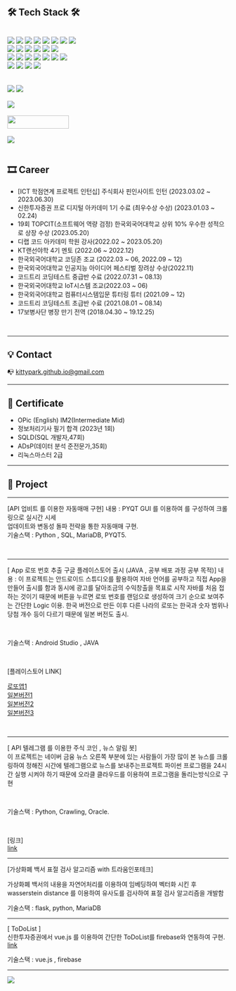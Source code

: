 ## 🛠 Tech Stack 🛠
<br>
<div> 
    <img src="https://img.shields.io/badge/github-AAAAAA?style=for-the-badge&logo=github&logoColor=white">
  <img src="https://img.shields.io/badge/git-F05032?style=for-the-badge&logo=git&logoColor=white">
    <img src="https://img.shields.io/badge/python-3776AB?style=for-the-badge&logo=python&logoColor=white">
  <img src="https://img.shields.io/badge/java-007396?style=for-the-badge&logo=java&logoColor=white"> 
  <img src="https://img.shields.io/badge/c-%2300599C.svg?style=for-the-badge&logo=c&logoColor=white">
    <img src="https://img.shields.io/badge/c++-00599C?style=for-the-badge&logo=c%2B%2B&logoColor=white">
    <img src="https://img.shields.io/badge/c%23-%23239120.svg?style=for-the-badge&logo=c-sharp&logoColor=white&color=blueviolet">
    <img src="https://img.shields.io/badge/.NET-512BD4?style=for-the-badge&logo=dotnet&logoColor=white">
  <br>
    <img src="https://img.shields.io/badge/html5-E34F26?style=for-the-badge&logo=html5&logoColor=white"> 
  <img src="https://img.shields.io/badge/css-1572B6?style=for-the-badge&logo=css3&logoColor=white"> 
  <img src="https://img.shields.io/badge/javascript-F7DF1E?style=for-the-badge&logo=javascript&logoColor=black"> 
  <img src="https://img.shields.io/badge/angular.js-DD0031?style=for-the-badge&logo=angularjs&logoColor=white">
  <img src="https://img.shields.io/badge/vue.js-4FC08D?style=for-the-badge&logo=vue.js&logoColor=white"> 
  <img src="https://img.shields.io/badge/node.js-339933?style=for-the-badge&logo=Node.js&logoColor=white">
  <br>
  <img src="https://img.shields.io/badge/spring-6DB33F?style=for-the-badge&logo=spring&logoColor=white"> 
  <img src="https://img.shields.io/badge/django-092E20?style=for-the-badge&logo=django&logoColor=white">
  <img src="https://img.shields.io/badge/flask-012345?style=for-the-badge&logo=flask&logoColor=white">
  <img src="https://img.shields.io/badge/mariaDB-003545?style=for-the-badge&logo=mariaDB&logoColor=white"> 
  <img src="https://img.shields.io/badge/mongoDB-47A248?style=for-the-badge&logo=MongoDB&logoColor=white">
  <img src="https://img.shields.io/badge/firebase-FFCA28?style=for-the-badge&logo=firebase&logoColor=white">
<img src = "https://img.shields.io/badge/-ElasticSearch-005571?style=for-the-badge&logo=elasticsearch">
    <br>
    <img src="https://img.shields.io/badge/Docker-2CA5E0?style=for-the-badge&logo=docker&logoColor=white">
    <img src="https://img.shields.io/badge/Amazon_AWS-FF9900?style=for-the-badge&logo=amazonaws&logoColor=white">
    <img src="https://img.shields.io/badge/GitHub_Actions-2088FF?style=for-the-badge&logo=github-actions&logoColor=white">
    <img src="https://img.shields.io/badge/Apache-D22128?style=for-the-badge&logo=Apache&logoColor=white">
    </div>
    
<br>
<br>
<div>
<img src = "https://mazassumnida.wtf/api/v2/generate_badge?boj=tjdwns9574"/>
<img src = "https://mazandi.herokuapp.com/api?handle=tjdwns9574&theme=cold"/>
</div>

<br>
<div>
<img src = "https://github-readme-stats.vercel.app/api/top-langs/?username=KittyPark&langs_count=10&hide=html,scss,css,shell,markdown,Ruby&layout=compact&theme=dracula"/>   
    <br>
    <br>
<a href="https://github.com/KittyPark"><img style ="width:140px; height:30px"src="https://hits.seeyoufarm.com/api/count/incr/badge.svg?url=https%3A%2F%2Fgithub.com%2FKittyPark&count_bg=%23EA57F1&title_bg=%23BF1E1E&icon=adblock.svg&icon_color=%23F2DFDF&title=hits&edge_flat=false"/></a>
<br>
    <br>
    <a href="https://www.buymeacoffee.com/kittyparkgW"><img src="https://img.buymeacoffee.com/button-api/?text=Buy me a coffee&emoji=&slug=kittyparkgW&button_colour=FFDD00&font_colour=000000&font_family=Cookie&outline_colour=000000&coffee_colour=ffffff" /></a>
<br>
</div>


<br>

## 🎞 Career
- [ICT 학점연계 프로젝트 인턴십] 주식회사 핀인사이트 인턴 (2023.03.02 ~ 2023.06.30)
- 신한투자증권 프로 디지털 아카데미 1기 수료 (최우수상 수상) (2023.01.03 ~ 02.24)
- 19회 TOPCIT(소프트웨어 역량 검정) 한국외국어대학교 상위 10% 우수한 성적으로 상장 수상 (2023.05.20)
- 디랩 코드 아카데미 학원 강사(2022.02 ~ 2023.05.20)
- KT랜선야학 4기 멘토 (2022.06 ~ 2022.12)
- 한국외국어대학교 코딩존 조교 (2022.03 ~ 06, 2022.09 ~ 12)
- 한국외국어대학교 인공지능 아이디어 페스티벌 장려상 수상(2022.11)
- 코드트리 코딩테스트 중급반 수료 (2022.07.31 ~ 08.13)
- 한국외국어대학교 IoT시스템 조교(2022.03 ~ 06)
- 한국외국어대학교 컴퓨터시스템입문 튜터링 튜터 (2021.09 ~ 12)
- 코드트리 코딩테스트 초급반 수료 (2021.08.01 ~ 08.14)
- 17보병사단 병장 만기 전역 (2018.04.30 ~ 19.12.25)

<br>

---

## 💡 Contact
📭  kittypark.github.io@gmail.com 

---

## 📑 Certificate
- OPic (English) IM2(Intermediate Mid)
- 정보처리기사 필기 합격 (2023년 1회)
- SQLD(SQL 개발자,47회)
- ADsP(데이터 분석 준전문가,35회)
- 리눅스마스터 2급


---


## 🎁   Project

---

[API 업비트 를 이용한 자동매매 구현]
내용 : PYQT GUI 를 이용하여 를 구성하여 크롤링으로 실시간 시세  
업데이트와 변동성 돌파 전략을 통한 자동매매 구현. <br>
기술스택 : Python , SQL, MariaDB, PYQT5. 

<br>

---

[ App 로또 번호 추출 구글 플레이스토어 출시 (JAVA , 공부 배포 과정 공부 목적)]
내용 : 이 프로젝트는 안드로이드 스튜디오를 활용하여 자바 언어를 공부하고 직접 App을 만들어 출시를 함과 동시에 광고를 달아조금의 수익창출을 목표로 시작 자바를 처음 접하는 것이기 때문에 버튼을 누르면 로또 번호를 랜덤으로 생성하여 크기 순으로 보여주는 간단한 Logic 이용. 한국 버전으로 만든 이후 다른 나라의 로또는 한국과 숫자 범위나 당첨 개수 등이 다르기 때문에 일본 버전도 출시.

<br>

기술스택 : Android Studio , JAVA

<br>

[플레이스토어 LINK] 
<br>

[로또앱1](https://play.google.com/store/apps/details?id=com.clover.lottery&pli=1)  
[일본버전1](https://play.google.com/store/apps/details?id=com.clover.lotteryjapan2) <br>
[일본버전2](https://play.google.com/store/apps/details?id=com.clover.lotteryjapan3)  <br>
[일본버전3](https://play.google.com/store/apps/details?id=com.clover.lotteryjapan)  <br>

<br>

---

[ API 텔레그램 를 이용한 주식 코인 , 뉴스 알림 봇] 
<br> 
이 프로젝트는 네이버 금융 뉴스 오른쪽 부분에 있는 사람들이 가장 많이 본 뉴스를 크롤링하여 정해진 시간에 텔레그램으로 뉴스를 보내주는프로젝트 파이썬 프로그램을 24시간 실행 시켜야 하기 때문에 오라클 클라우드를 이용하여 프로그램을 돌리는방식으로 구현

<br>

기술스택 : Python, Crawling, Oracle.

<br> 

[링크] 
<br>
[link](https://github.com/KittyPark/News_Bot)

---

[가상화폐 백서 표절 검사 알고리즘 with 트라움인포테크]

가상화폐 백서의 내용을 자연어처리를 이용하여 임베딩하여 벡터화 시킨 후 wasserstein distance 를 이용하여 유사도를 검사하여 표절 검사 알고리즘을 개발함

기술스택 : flask, python, MariaDB

---
[ ToDoList ]
<br>
신한투자증권에서 vue.js 를 이용하여 간단한 ToDoList를 firebase와 연동하여 구현.
<br>
[link](https://todolist-88a4e.web.app/)
 
기술스택 : vue.js , firebase

---

<a href = "https://toss.me/kittyjun" align ="center">
    <img src="https://user-images.githubusercontent.com/71093890/224223357-8c0b7032-3a4c-484c-9593-fd2f7e2557a6.png">
</a>

